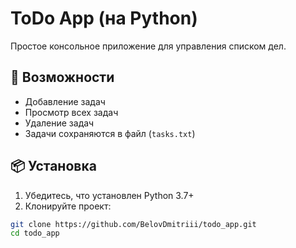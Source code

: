 # ToDo App (на Python)

Простое консольное приложение для управления списком дел.

## 🚀 Возможности

- Добавление задач
- Просмотр всех задач
- Удаление задач
- Задачи сохраняются в файл (`tasks.txt`)

## 📦 Установка

1. Убедитесь, что установлен Python 3.7+
2. Клонируйте проект:

```bash
git clone https://github.com/BelovDmitriii/todo_app.git
cd todo_app
